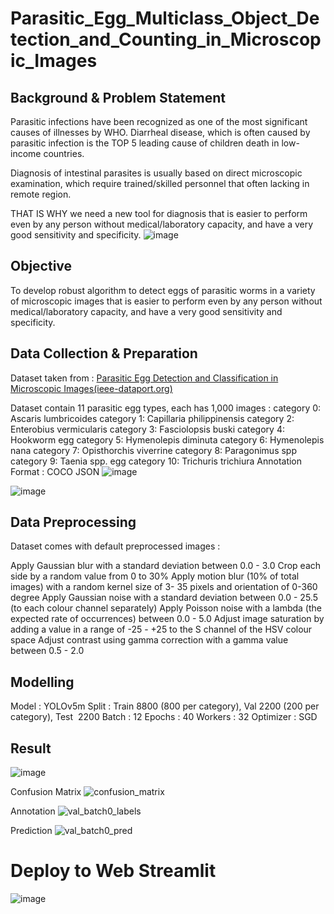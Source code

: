 # Parasitic_Egg_Multiclass_Object_Detection_and_Counting_in_Microscopic_Images

## Background & Problem Statement
Parasitic infections have been recognized as one of the most significant causes of illnesses by WHO. Diarrheal disease, which is often caused by parasitic infection is the TOP 5 leading cause of children death in low-income countries.

Diagnosis of intestinal parasites is usually based on direct microscopic examination, which require trained/skilled personnel that often lacking in remote region.

THAT IS WHY we need a new tool for diagnosis that is easier to perform even by any person without medical/laboratory capacity, and have a very good sensitivity and specificity. 
![image](https://github.com/zakky211/Parasitic_Egg_Multiclass_Object_Detection_and_Counting_in_Microscopic_Images/assets/62234134/247b49e1-0735-43de-8c3b-4bd9e745ab96)

## Objective
To develop robust algorithm to detect eggs of parasitic worms in a variety of microscopic images that is easier to perform even by any person without medical/laboratory capacity, and have a very good sensitivity and specificity. 

## Data Collection & Preparation
Dataset taken from : 
[Parasitic Egg Detection and Classification in Microscopic Images(ieee-dataport.org)](https://ieee-dataport.org/competitions/parasitic-egg-detection-and-classification-microscopic-images#files)

Dataset contain 11 parasitic egg types, each has 1,000 images :
category 0: Ascaris lumbricoides
category 1: Capillaria philippinensis
category 2: Enterobius vermicularis
category 3: Fasciolopsis buski
category 4: Hookworm egg
category 5: Hymenolepis diminuta
category 6: Hymenolepis nana
category 7: Opisthorchis viverrine
category 8: Paragonimus spp
category 9: Taenia spp. egg
category 10: Trichuris trichiura
Annotation Format : COCO JSON
![image](https://github.com/zakky211/Parasitic_Egg_Multiclass_Object_Detection_and_Counting_in_Microscopic_Images/assets/62234134/de757185-95f8-4539-a6bb-25d14be2ecee)

![image](https://github.com/zakky211/Parasitic_Egg_Multiclass_Object_Detection_and_Counting_in_Microscopic_Images/assets/62234134/65a508ba-6ac0-4596-9384-f4f51c6eca3a)

## Data Preprocessing
Dataset comes with default preprocessed images :

Apply Gaussian blur with a standard deviation between 0.0 - 3.0
Crop each side by a random value from 0 to 30%
Apply motion blur (10% of total images) with a random kernel size of 3- 35 pixels and orientation of 0-360 degree
Apply Gaussian noise with a standard deviation between 0.0 - 25.5 (to each colour channel separately)
Apply Poisson noise with a lambda (the expected rate of occurrences) between 0.0 - 5.0
Adjust image saturation by adding a value in a range of -25 - +25 to the S channel of the HSV colour space
Adjust contrast using gamma correction with a gamma value between 0.5 - 2.0

## Modelling

Model 	  	: YOLOv5m
Split 	  	: Train 8800 (800 per category), Val 2200 (200 per category), Test  2200
Batch 		  : 12
Epochs   	  : 40
Workers   	: 32
Optimizer 	: SGD

## Result

![image](https://github.com/zakky211/Parasitic_Egg_Multiclass_Object_Detection_and_Counting_in_Microscopic_Images/assets/62234134/2219e7a4-0663-42af-a60a-e2ec7807f5a5)

Confusion Matrix
![confusion_matrix](https://github.com/zakky211/Parasitic_Egg_Multiclass_Object_Detection_and_Counting_in_Microscopic_Images/assets/62234134/ea7ca45b-bfb6-4a1c-9680-6da66fdfeb4f)

Annotation
![val_batch0_labels](https://github.com/zakky211/Parasitic_Egg_Multiclass_Object_Detection_and_Counting_in_Microscopic_Images/assets/62234134/b9f81077-2911-4bc5-967b-9ddf98d4482b)

Prediction
![val_batch0_pred](https://github.com/zakky211/Parasitic_Egg_Multiclass_Object_Detection_and_Counting_in_Microscopic_Images/assets/62234134/8f850d2f-d841-4a94-9c36-081f29cddcfa)

# Deploy to Web Streamlit
![image](https://github.com/zakky211/Parasitic_Egg_Multiclass_Object_Detection_and_Counting_in_Microscopic_Images/assets/62234134/057818a0-cccc-4e22-95c6-012622be2106)
